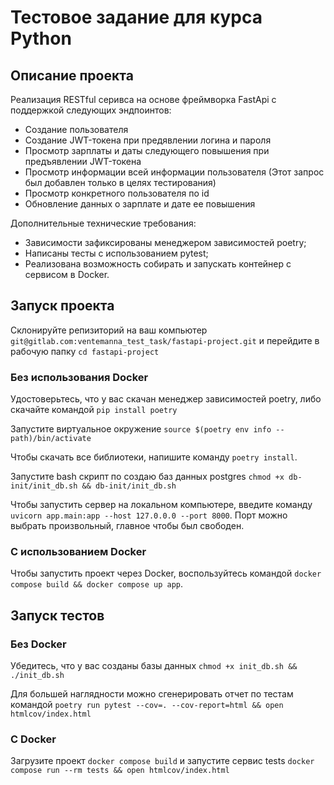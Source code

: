 # Тестовое задание для курса Python 

## Описание проекта

Реализация RESTful серивса на основе фреймворка FastApi с поддержкой следующих эндпоинтов: 
- Создание пользователя
- Создание JWT-токена при предявлении логина и пароля
- Просмотр зарплаты и даты следующего повышения при предъявлении JWT-токена
- Просмотр информации всей информации пользователя (Этот запрос был добавлен только в целях тестирования)
- Просмотр конкретного пользователя по id
- Обновление данных о зарплате и дате ее повышения

Дополнительные технические требования:
- Зависимости зафиксированы менеджером зависимостей poetry;
- Написаны тесты с использованием pytest;
- Реализована возможность собирать и запускать контейнер с сервисом в Docker.

## Запуск проекта

Склонируйте репизиторий на ваш компьютер `git@gitlab.com:ventemanna_test_task/fastapi-project.git` и перейдите в рабочую папку `cd fastapi-project`

### Без использования Docker

Удостоверьтесь, что у вас скачан менеджер зависимостей poetry, либо скачайте командой `pip install poetry`

Запустите виртуальное окружение `source $(poetry env info --path)/bin/activate`

Чтобы скачать все библиотеки, напишите команду `poetry install`.

Запустите bash скрипт по создаю баз данных postgres `chmod +x db-init/init_db.sh && db-init/init_db.sh`

Чтобы запустить сервер на локальном компьютере, введите команду `uvicorn app.main:app --host 127.0.0.0 --port 8000`.
Порт можно выбрать произвольный, главное чтобы был свободен.

### С использованием Docker 

Чтобы запустить проект через Docker, воспользуйтесь командой `docker compose build && docker compose up app`.

## Запуск тестов

### Без Docker

Убедитесь, что у вас созданы базы данных `chmod +x init_db.sh && ./init_db.sh`

Для большей наглядности можно сгенерировать отчет по тестам командой `poetry run pytest --cov=. --cov-report=html && open htmlcov/index.html`

### С Docker

Загрузите проект `docker compose build` и запустите сервис tests `docker compose run --rm tests && open htmlcov/index.html`